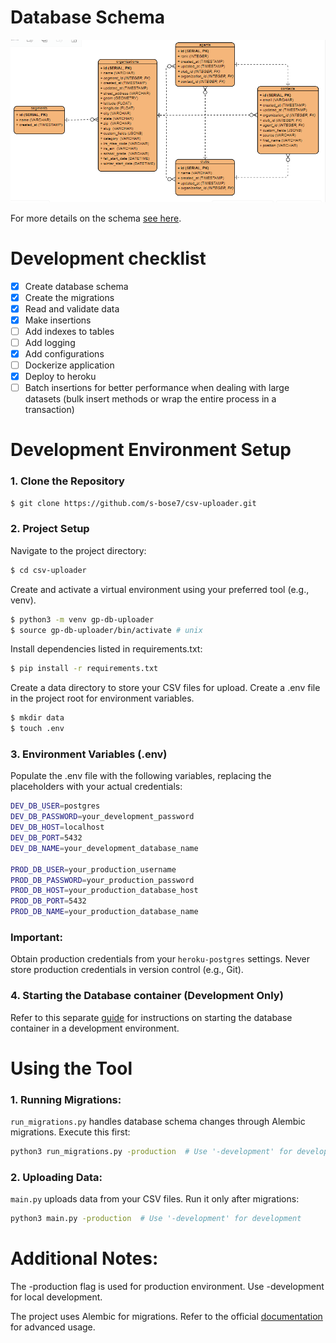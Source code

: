 # Database Schema

![database_schema](docs/database_schema.png)

For more details on the schema [see here](docs/schema.md). 

# Development checklist

- [x] Create database schema 
- [x] Create the migrations 
- [x] Read and validate data 
- [x] Make insertions
- [ ] Add indexes to tables 
- [ ] Add logging 
- [x] Add configurations 
- [ ] Dockerize application
- [x] Deploy to heroku 
- [ ] Batch insertions for better performance when dealing with large datasets (bulk insert methods or wrap the entire process in a transaction)

# Development Environment Setup
### 1. Clone the Repository

```Bash
$ git clone https://github.com/s-bose7/csv-uploader.git
```
### 2. Project Setup

Navigate to the project directory:
```bash
$ cd csv-uploader
```

Create and activate a virtual environment using your preferred tool (e.g., venv).
```bash
$ python3 -m venv gp-db-uploader
$ source gp-db-uploader/bin/activate # unix
```  
Install dependencies listed in requirements.txt:
```bash
$ pip install -r requirements.txt
```
Create a data directory to store your CSV files for upload.
Create a .env file in the project root for environment variables.
```bash
$ mkdir data
$ touch .env
```
### 3. Environment Variables (.env)

Populate the .env file with the following variables, replacing the placeholders with your actual credentials:
```bash
DEV_DB_USER=postgres
DEV_DB_PASSWORD=your_development_password
DEV_DB_HOST=localhost
DEV_DB_PORT=5432
DEV_DB_NAME=your_development_database_name

PROD_DB_USER=your_production_username
PROD_DB_PASSWORD=your_production_password
PROD_DB_HOST=your_production_database_host
PROD_DB_PORT=5432
PROD_DB_NAME=your_production_database_name
```
### Important:

Obtain production credentials from your `heroku-postgres` settings. Never store production credentials in version control (e.g., Git).

### 4. Starting the Database container (Development Only)

Refer to this separate [guide](docs/guide.md) for instructions on starting the database container in a development environment.

# Using the Tool

### 1. Running Migrations:

`run_migrations.py` handles database schema changes through Alembic migrations. Execute this first:

```bash
python3 run_migrations.py -production  # Use '-development' for development
```
### 2. Uploading Data:

`main.py` uploads data from your CSV files. Run it only after migrations:

```bash
python3 main.py -production  # Use '-development' for development
```

# Additional Notes:

The -production flag is used for production environment. Use -development for local development.  

The project uses Alembic for migrations. Refer to the official [documentation](https://alembic.sqlalchemy.org/en/latest/tutorial.html) for advanced usage.